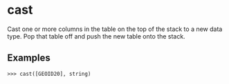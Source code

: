 # cast

Cast one or more columns in the table on the top of the stack to a new data type.
Pop that table off and push the new table onto the stack.

## Examples

`>>> cast([GEOID20], string)`
